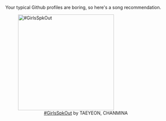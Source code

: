 Your typical Github profiles are boring, so here's a song recommendation.
<figure><img width="300" height="300" src="https://i.scdn.co/image/ab67616d0000b273eff45bdcb2211fb9ab21a4ea" alt="#GirlsSpkOut" /><figcaption align="center"><a href="https://open.spotify.com/track/6Ql2aQl4nab0n0Gt8yPWHK" target="_blank">#GirlsSpkOut</a> by TAEYEON, CHANMINA</figcaption></figure>
